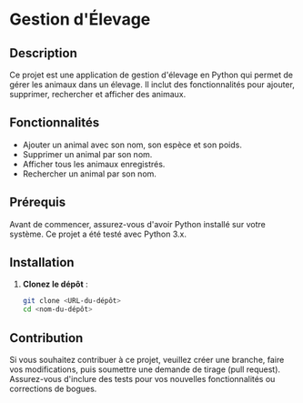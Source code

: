 # Gestion d'Élevage

## Description

Ce projet est une application de gestion d'élevage en Python qui permet de gérer les animaux dans un élevage. Il inclut des fonctionnalités pour ajouter, supprimer, rechercher et afficher des animaux.

## Fonctionnalités

- Ajouter un animal avec son nom, son espèce et son poids.
- Supprimer un animal par son nom.
- Afficher tous les animaux enregistrés.
- Rechercher un animal par son nom.

## Prérequis

Avant de commencer, assurez-vous d'avoir Python installé sur votre système. Ce projet a été testé avec Python 3.x.

## Installation

1. **Clonez le dépôt** :

   ```bash
   git clone <URL-du-dépôt>
   cd <nom-du-dépôt>

## Contribution

Si vous souhaitez contribuer à ce projet, veuillez créer une branche, faire vos modifications, puis soumettre une demande de tirage (pull request). Assurez-vous d'inclure des tests pour vos nouvelles fonctionnalités ou corrections de bogues.
